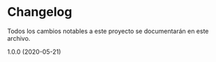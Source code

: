 # Changelog

Todos los cambios notables a este proyecto se documentarán en este archivo.

1.0.0 (2020-05-21)
